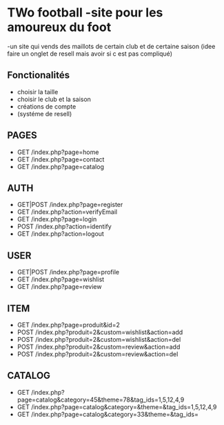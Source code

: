 # TWo football -site pour les amoureux du foot
-un site qui vends des maillots de certain club et de certaine saison (idee faire un onglet de resell mais avoir si c est pas compliqué)

## Fonctionalités
- choisir la taille
- choisir le club et la saison
- créations de compte
- (systéme de resell)



## PAGES

- GET /index.php?page=home
- GET /index.php?page=contact
- GET /index.php?page=catalog

## AUTH

- GET|POST /index.php?page=register
- GET /index.php?action=verifyEmail
- GET /index.php?page=login
- POST /index.php?action=identify
- GET /index.php?action=logout

## USER

- GET|POST /index.php?page=profile
- GET /index.php?page=wishlist
- GET /index.php?page=review

## ITEM

- GET /index.php?page=produit&id=2
- POST /index.php?produit=2&custom=wishlist&action=add
- POST /index.php?produit=2&custom=wishlist&action=del
- POST /index.php?produit=2&custom=review&action=add
- POST /index.php?produit=2&custom=review&action=del

## CATALOG

- GET /index.php?page=catalog&category=45&theme=78&tag_ids=1,5,12,4,9
- GET /index.php?page=catalog&category=&theme=&tag_ids=1,5,12,4,9
- GET /index.php?page=catalog&category=33&theme=&tag_ids=
